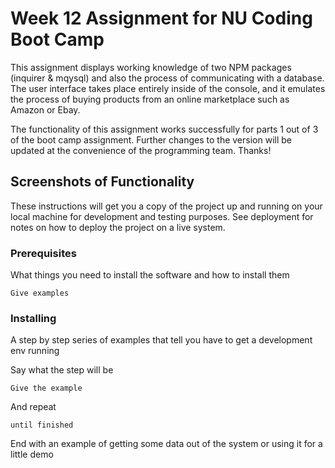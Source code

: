 # Week 12 Assignment for NU Coding Boot Camp

This assignment displays working knowledge of two NPM packages (inquirer & mqysql)
and also the process of communicating with a database. The user interface takes place
entirely inside of the console, and it emulates the process of buying products from
an online marketplace such as Amazon or Ebay.

The functionality of this assignment works successfully for parts 1 out of 3
of the boot camp assignment. Further changes to the version will be updated at the convenience
of the programming team. Thanks!

## Screenshots of Functionality

These instructions will get you a copy of the project up and running on your local machine for development and testing purposes. See deployment for notes on how to deploy the project on a live system.

### Prerequisites

What things you need to install the software and how to install them

```
Give examples
```

### Installing

A step by step series of examples that tell you have to get a development env running

Say what the step will be

```
Give the example
```

And repeat

```
until finished
```

End with an example of getting some data out of the system or using it for a little demo


